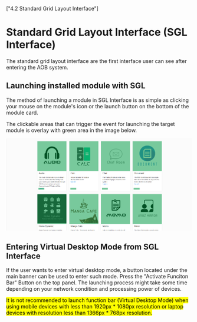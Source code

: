 ["4.2 Standard Grid Layout Interface"]
# Standard Grid Layout Interface (SGL Interface)
The standard grid layout interface are the first interface user can see
after entering the AOB system.

## Launching installed module with SGL
The method of launching a module in SGL Interface is as simple as clicking 
your mouse on the module's icon or the launch button on the bottom of the
module card.

The clickable areas that can trigger the event for launching the target module
is overlay with green area in the image below.

![](../../img/beta/4.2%20Standard%20Grid%20Layout%20Interface/grid_layout_press_area.png)

## Entering Virtual Desktop Mode from SGL Interface
If the user wants to enter virtual desktop mode, a button located under
the main banner can be used to enter such mode. Press the "Activate Funciton
Bar" Button on the top panel. The launching process might take some time 
depending on your network condition and processing power of devices.

<mark>It is not recommended to launch function bar (Virtual Desktop Mode) when
using mobile devices with less than 1920px * 1080px resolution or laptop devices
with resolution less than 1366px * 768px resolution.</mark>